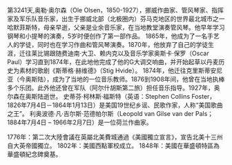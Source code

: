 第3241天,奥勒·奥尔森（Ole Olsen，1850-1927），挪威作曲家、管风琴家、指挥家及军乐队音乐家，出生于挪威北部（北极圈内）芬马克地区的世界最北城市之一哈默菲斯特，母亲早逝，父亲是业余音乐家，在当地教堂演奏管风琴。他早年学习钢琴和小提琴的演奏，5岁时便创作了第一部作品。 1865年，他成为了一名手艺人的学徒，同时也在学习作曲和管风琴演奏。1870年，他放弃了自己的学徒生涯，迁往莱比锡跟随费迪南·大卫、赖内克以及音乐学家奥斯卡·保罗（Oscar Paul）学习直到1874年，在此地他完成了他的G大调交响曲，并开始起草以丹麦历史为素材的歌剧《斯蒂格·赫维德》（Stig Hvide）。 1874年，他迁往克里斯蒂安尼亚（今奥斯陆），成为了当地的一位音乐教师。1876到1908年间，他曾在当地执棒多个乐团。此外他还曾在军队（阿尔什胡斯第二旅）担任音乐指导。1927年，奥尔森在奥斯陆逝世。
史蒂芬·柯林斯·福斯特（英语：Stephen Collins Foster，1826年7月4日－1864年1月13日）是美国19世纪乡谣、民歌作家，人称“美国歌曲之王”。
利奥波德·凡·吉尔斯·范德帕尔斯（Leopold van Gilse van der Pals；1884年7月4日 – 1966年2月7日）是一位荷兰作曲家。


1776年：第二次大陸會議在英屬北美費城通過《美國獨立宣言》，宣告北美十三州自大英帝國獨立。
1802年：美國西點軍校成立。
1848年：美國在華盛頓特區為華盛頓紀念碑奠基。
